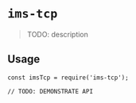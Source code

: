# `ims-tcp`

> TODO: description

## Usage

```
const imsTcp = require('ims-tcp');

// TODO: DEMONSTRATE API
```
